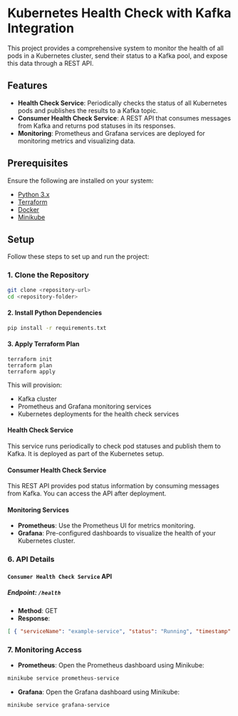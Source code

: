 # Kubernetes Health Check with Kafka Integration  

This project provides a comprehensive system to monitor the health of all pods in a Kubernetes cluster, send their status to a Kafka pool, and expose this data through a REST API.  

## Features  

- **Health Check Service**: Periodically checks the status of all Kubernetes pods and publishes the results to a Kafka topic.  
- **Consumer Health Check Service**: A REST API that consumes messages from Kafka and returns pod statuses in its responses.  
- **Monitoring**: Prometheus and Grafana services are deployed for monitoring metrics and visualizing data.  

## Prerequisites  

Ensure the following are installed on your system:  
- [Python 3.x](https://www.python.org/downloads/)  
- [Terraform](https://www.terraform.io/downloads.html)  
- [Docker](https://www.docker.com/products/docker-desktop)  
- [Minikube](https://minikube.sigs.k8s.io/docs/start/)  

## Setup  

Follow these steps to set up and run the project:  

### 1. Clone the Repository  

```bash  
git clone <repository-url>  
cd <repository-folder>  
```

#### 2. Install Python Dependencies

```bash
pip install -r requirements.txt
```

#### 3. Apply Terraform Plan
```
terraform init
terraform plan
terraform apply
```

This will provision:

- Kafka cluster
- Prometheus and Grafana monitoring services
- Kubernetes deployments for the health check services

#### Health Check Service

This service runs periodically to check pod statuses and publish them to Kafka. It is deployed as part of the Kubernetes setup.

#### Consumer Health Check Service

This REST API provides pod status information by consuming messages from Kafka. You can access the API after deployment.

#### Monitoring Services

- **Prometheus**: Use the Prometheus UI for metrics monitoring.
- **Grafana**: Pre-configured dashboards to visualize the health of your Kubernetes cluster.

### 6. API Details

#### `Consumer Health Check Service` API

##### Endpoint: `/health`

- **Method**: GET
- **Response**:
```json
[ { "serviceName": "example-service", "status": "Running", "timestamp": "2025-01-27T12:00:00Z" }, { "serviceName": "another-service", "status": "Pending", "timestamp": "2025-01-27T12:00:00Z" } ]
```

### 7. Monitoring Access

- **Prometheus**: Open the Prometheus dashboard using Minikube:
```bash
minikube service prometheus-service
```

- **Grafana**: Open the Grafana dashboard using Minikube:
```bash
minikube service grafana-service
```    
